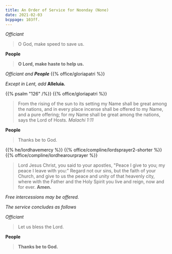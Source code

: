 ```yaml
---
title: An Order of Service for Noonday (None)
date: 2021-02-03
bcppage: 103ff.
---
```

_Officiant_
> O God, make speed to save us.

**People**
> **O Lord, make haste to help us.**

_Officiant and **People**_
{{% office/gloriapatri %}}

_Except in Lent, add_  **Alleluia.**

{{% psalm "126" /%}}
{{% office/gloriapatri %}}

> From the rising of the sun to its setting my Name shall be great among the nations, and in every place incense shall be offered to my Name, and a pure offering; for my Name shall be great among the nations, says the Lord of Hosts.  _Malachi 1:11_

**People**
> Thanks be to God.

{{% he/lordhavemercy %}}
{{% office/compline/lordsprayer2-shorter %}}
{{% office/compline/lordhearourprayer %}}

> Lord Jesus Christ, you said to your apostles, "Peace I give to you; my peace I leave with you:" Regard not our sins, but the faith of your Church, and give to us the peace and unity of that heavenly city, where with the Father and the Holy Spirit you live and reign, now and for ever.  **Amen.**

_Free intercessions may be offered._

_The service concludes as follows_

_Officiant_
> Let us bless the Lord.

**People**
> **Thanks be to God.**
